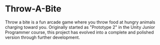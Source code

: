 # Throw-A-Bite
Throw a bite is a fun arcade game where you throw food at hungry animals charging toward you. Originally started as "Prototype 2" in the Unity Junior Programmer course, this project has evolved into a complete and polished version through further development.
